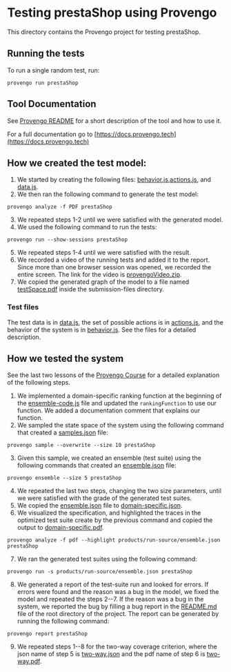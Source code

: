 # Testing prestaShop using Provengo
This directory contains the Provengo project for testing prestaShop.

## Running the tests
To run a single random test, run:
```shell 
provengo run prestaShop
```

## Tool Documentation
See [Provengo README](prestaShop/README.md) for a short description of the tool and how to use it.

For a full documentation go to [https://docs.provengo.tech](https://docs.provengo.tech)

## How we created the test model:
1. We started by creating the following files: [behavior.js](prestaShop/spec/js/behavior.js),[actions.js](prestaShop/spec/js/actions.js), and [data.js](prestaShop/data/data.js).
2. We then ran the following command to generate the test model:
```shell
provengo analyze -f PDF prestaShop   
```
3. We repeated steps 1-2 until we were satisfied with the generated model.
4. We used the following command to run the tests:
```shell
provengo run --show-sessions prestaShop
```
5. We repeated steps 1-4 until we were satisfied with the result.
6. We recorded a video of the running tests and added it to the report. Since more than one browser session was opened, we recorded the entire screen. The link for the video is [provengoVideo.zip](submission-files/provengoVideo.zip).
7. We copied the generated graph of the model to a file named [testSpace.pdf](prestaShop/products/run-source/testSpace.pdf) inside the submission-files directory.

### Test files
The test data is in [data.js](prestaShop/data/data.js), the set of possible actions is in [actions.js](prestaShop/spec/js/actions.js), and the behavior of the system is in [behavior.js](prestaShop/spec/js/behavior.js).
See the files for a detailed description.

## How we tested the system
See the last two lessons of the [Provengo Course](https://provengo.github.io/Course/Online%20Course/0.9.5/index.html) for a detailed explanation of the following steps.

1. We implemented a domain-specific ranking function at the beginning of the [ensemble-code.js](prestaShop/meta-spec/ensemble-code.js) file and updated the `rankingFunction` to use our function. We added a documentation comment that explains our function.
2. We sampled the state space of the system using the following command that created a [samples.json](prestaShop/products/run-source/samples.json) file:
```shell
provengo sample --overwrite --size 10 prestaShop
```
3. Given this sample, we created an ensemble (test suite) using the following commands that created an [ensemble.json](prestaShop/products/run-source/ensemble.json) file:
```shell
provengo ensemble --size 5 prestaShop
```
4. We repeated the last two steps, changing the two size parameters, until we were satisfied with the grade of the generated test suites.
5. We copied the [ensemble.json](prestaShop/products/run-source/ensemble.json) file to [domain-specific.json](submission-files/domain-specific.json).
6. We visualized the specification, and highlighted the traces in the optimized test suite create by the previous command and copied the output to [domain-specific.pdf](submission-files/domain-specific.pdf).
```shell
provengo analyze -f pdf --highlight products/run-source/ensemble.json prestaShop
```
7. We ran the generated test suites using the following command:
```shell
provengo run -s products/run-source/ensemble.json prestaShop 
```
8. We generated a report of the test-suite run and looked for errors. If errors were found and the reason was a bug in the model, we fixed the model and repeated the steps 2--7. If the reason was a bug in the system, we reported the bug by filling a bug report in the [README.md](../README.md) file of the root directory of the project. The report can be generated by running the following command:
```shell
provengo report prestaShop
```
9. We repeated steps 1--8 for the two-way coverage criterion, where the json name of step 5 is [two-way.json](submission-files/two-way.json) and the pdf name of step 6 is [two-way.pdf](submission-files/two-way.pdf).
